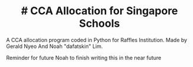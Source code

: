 <h1 align="center">
# CCA Allocation for Singapore Schools
</h1>

A CCA allocation program coded in Python for Raffles Institution. 
Made by Gerald Nyeo And Noah "dafatskin" Lim.




Reminder for future Noah to finish writing this in the near future


